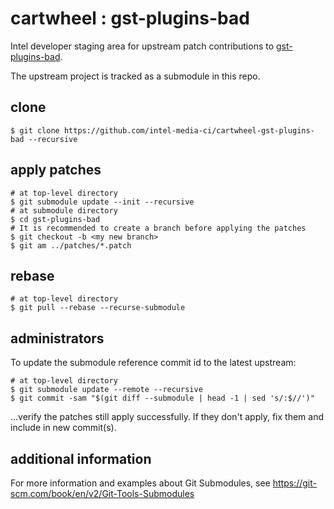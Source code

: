 # cartwheel : gst-plugins-bad

Intel developer staging area for upstream patch contributions to [gst-plugins-bad](https://gstreamer.freedesktop.org).

The upstream project is tracked as a submodule in this repo.

## clone
```shell
$ git clone https://github.com/intel-media-ci/cartwheel-gst-plugins-bad --recursive
```

## apply patches
```shell
# at top-level directory
$ git submodule update --init --recursive
# at submodule directory
$ cd gst-plugins-bad
# It is recommended to create a branch before applying the patches
$ git checkout -b <my new branch>
$ git am ../patches/*.patch
```

## rebase
```shell
# at top-level directory
$ git pull --rebase --recurse-submodule
```

## administrators

To update the submodule reference commit id to the latest upstream:

```shell
# at top-level directory
$ git submodule update --remote --recursive
$ git commit -sam "$(git diff --submodule | head -1 | sed 's/:$//')"
```

...verify the patches still apply successfully.  If they don't apply, fix them and include in new commit(s).

## additional information

For more information and examples about Git Submodules, see https://git-scm.com/book/en/v2/Git-Tools-Submodules
